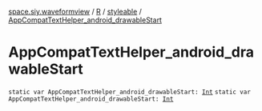 [space.siy.waveformview](../../index.md) / [R](../index.md) / [styleable](index.md) / [AppCompatTextHelper_android_drawableStart](./-app-compat-text-helper_android_drawable-start.md)

# AppCompatTextHelper_android_drawableStart

`static var AppCompatTextHelper_android_drawableStart: `[`Int`](https://kotlinlang.org/api/latest/jvm/stdlib/kotlin/-int/index.html)
`static var AppCompatTextHelper_android_drawableStart: `[`Int`](https://kotlinlang.org/api/latest/jvm/stdlib/kotlin/-int/index.html)